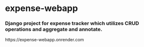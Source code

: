 # expense-webapp
<h3>Django project for expense tracker which utilizes CRUD operations and aggregate and annotate.</h3> 
https://expense-webapp.onrender.com
